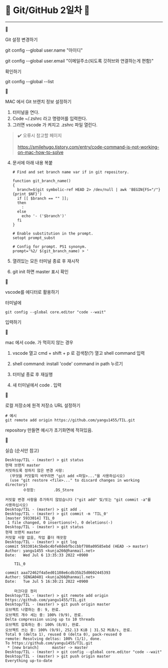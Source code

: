 # 🌸 Git/GitHub 2일차 🌸

----



🔵 

Git 설정 변경하기

git config --global user.name "아이디"

git config --global user.email "이메일주소(되도록 깃허브와 연결하는게 편함)"



확인하기

git config --global --list





🔵

MAC 에서 Git 브랜치 정보 설정하기

1. 터미널을 연다.
2. Code ~/.zshrc   라고 명령어를 입력한다.
3. 그러면 vscode 가 켜지고 .zshrc 파일 열린다.

> ✔️ 오류시 참고할 페이지
>
> https://smilehugo.tistory.com/entry/code-command-is-not-working-on-mac-how-to-solve

4. 문서에 아래 내용 복붙

   ```shell
   # Find and set branch name var if in git repository.
   
   function git_branch_name()
   {
     branch=$(git symbolic-ref HEAD 2> /dev/null | awk 'BEGIN{FS="/"} {print $NF}')
     if [[ $branch == "" ]];
     then
       :
     else
       echo '- ('$branch')'
     fi
   }
   
   # Enable substitution in the prompt.
   setopt prompt_subst
   
   # Config for prompt. PS1 synonym.
   prompt='%2/ $(git_branch_name) > '
   ```

5. 열려있는 모든 터미널 종료 후 재시작
6. git init 하면 master 표시 확인





🔵

vscode를 에디터로 활용하기

터미널에

```shell
git config --global core.editor "code --wait" 		
```

입력하기





🔵

mac 에서 code. 가 먹히지 않는 경우

1. vscode 열고 cmd + shift + p 로 검색창(?) 열고 shell command 입력

2. shell command: install 'code' command in path  누르기

3. 터미널 종료 후 재실행

4. 새 터미널에서 code .  입력





🔵

로컬 저장소에 원격 저장소 URL 설정하기

```shell
# 예시
git remote add origin https://github.com/yangu1455/TIL.git
```

repository 만들면 예시가 초기화면에 적혀있음.





🔵

실습 (순서만 참고)

```shell
Desktop/TIL - (master) > git status
현재 브랜치 master
커밋하도록 정하지 않은 변경 사항:
  (무엇을 커밋할지 바꾸려면 "git add <파일>..."을 사용하십시오)
  (use "git restore <file>..." to discard changes in working directory)
        수정함:        .DS_Store

커밋할 변경 사항을 추가하지 않았습니다 ("git add" 및/또는 "git commit -a"를
사용하십시오)
Desktop/TIL - (master) > git add .
Desktop/TIL - (master) > git commit -m 'TIL_0'
[master 5933014] TIL_0
 1 file changed, 0 insertions(+), 0 deletions(-)
Desktop/TIL - (master) > git status
현재 브랜치 master
커밋할 사항 없음, 작업 폴더 깨끗함
Desktop/TIL - (master) > git log
commit 5933014c5bebc4bfe8debfbccbbf780a09585ebd (HEAD -> master)
Author: yangu1455 <kunja266@hanmail.net>
Date:   Wed Jul 6 13:35:33 2022 +0900

    TIL_0

commit aaa72462f4a5ed01108e6cdb35b25d0602445393
Author: SENGA0401 <kunja266@hanmail.net>
Date:   Tue Jul 5 16:30:21 2022 +0900

    마크다운 정리
Desktop/TIL - (master) > git remote add origin https://github.com/yangu1455/TIL.git
Desktop/TIL - (master) > git push origin master
오브젝트 나열하는 중: 9, 완료.
오브젝트 개수 세는 중: 100% (9/9), 완료.
Delta compression using up to 10 threads
오브젝트 압축하는 중: 100% (8/8), 완료.
오브젝트 쓰는 중: 100% (9/9), 252.13 KiB | 31.52 MiB/s, 완료.
Total 9 (delta 1), reused 0 (delta 0), pack-reused 0
remote: Resolving deltas: 100% (1/1), done.
To https://github.com/yangu1455/TIL.git
 * [new branch]      master -> master
Desktop/TIL - (master) > git config --global core.editor "code --wait"
Desktop/TIL - (master) > git push origin master
Everything up-to-date
```



